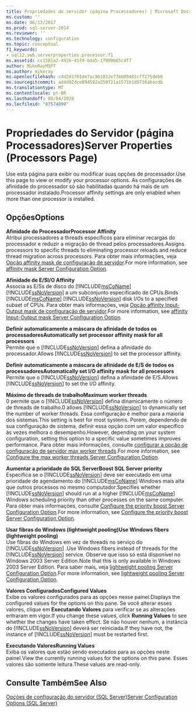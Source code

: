 ```yaml
---
title: Propriedades do servidor (página Processadores) | Microsoft Docs
ms.custom: ''
ms.date: 06/13/2017
ms.prod: sql-server-2014
ms.reviewer: ''
ms.technology: configuration
ms.topic: conceptual
f1_keywords:
- sql12.swb.serverproperties.processor.f1
ms.assetid: cc1581a2-492b-41f0-bda5-17909b65c4f7
author: MikeRayMSFT
ms.author: mikeray
ms.openlocfilehash: c4d241f01de7ac961832e77bb09483cff275deb6
ms.sourcegitcommit: ad4d92dce894592a259721a1571b1d8736abacdb
ms.translationtype: MT
ms.contentlocale: pt-BR
ms.lasthandoff: 08/04/2020
ms.locfileid: "87574890"
---
```

# <a name="server-properties-processors-page"></a><span data-ttu-id="9948e-102">Propriedades do Servidor (página Processadores)</span><span class="sxs-lookup"><span data-stu-id="9948e-102">Server Properties (Processors Page)</span></span>
  <span data-ttu-id="9948e-103">Use esta página para exibir ou modificar suas opções de processador.</span><span class="sxs-lookup"><span data-stu-id="9948e-103">Use this page to view or modify your processor options.</span></span> <span data-ttu-id="9948e-104">As configurações de afinidade do processador só são habilitadas quando há mais de um processador instalado.</span><span class="sxs-lookup"><span data-stu-id="9948e-104">Processor affinity settings are only enabled when more than one processor is installed.</span></span>  
  
## <a name="options"></a><span data-ttu-id="9948e-105">Opções</span><span class="sxs-lookup"><span data-stu-id="9948e-105">Options</span></span>  
 <span data-ttu-id="9948e-106">**Afinidade do Processador**</span><span class="sxs-lookup"><span data-stu-id="9948e-106">**Processor Affinity**</span></span>  
 <span data-ttu-id="9948e-107">Atribui processadores a threads específicos para eliminar recargas do processador e reduzir a migração de thread pelos processadores.</span><span class="sxs-lookup"><span data-stu-id="9948e-107">Assigns processors to specific threads to eliminating processor reloads and reduce thread migration across processors.</span></span> <span data-ttu-id="9948e-108">Para obter mais informações, veja [Opção affinity mask de configuração de servidor](affinity-mask-server-configuration-option.md).</span><span class="sxs-lookup"><span data-stu-id="9948e-108">For more information, see [affinity mask Server Configuration Option](affinity-mask-server-configuration-option.md).</span></span>  
  
 <span data-ttu-id="9948e-109">**Afinidade de E/S**</span><span class="sxs-lookup"><span data-stu-id="9948e-109">**I/O Affinity**</span></span>  
 <span data-ttu-id="9948e-110">Associa as E/Ss de disco do [!INCLUDE[msCoName](../../includes/msconame-md.md)] [!INCLUDE[ssNoVersion](../../includes/ssnoversion-md.md)] a um subconjunto especificado de CPUs.</span><span class="sxs-lookup"><span data-stu-id="9948e-110">Binds [!INCLUDE[msCoName](../../includes/msconame-md.md)] [!INCLUDE[ssNoVersion](../../includes/ssnoversion-md.md)] disk I/Os to a specified subset of CPUs.</span></span> <span data-ttu-id="9948e-111">Para obter mais informações, veja [Opção affinity Input-Output mask de configuração de servidor](affinity-input-output-mask-server-configuration-option.md).</span><span class="sxs-lookup"><span data-stu-id="9948e-111">For more information, see [affinity Input-Output mask Server Configuration Option](affinity-input-output-mask-server-configuration-option.md).</span></span>  
  
 <span data-ttu-id="9948e-112">**Definir automaticamente a máscara de afinidade de todos os processadores**</span><span class="sxs-lookup"><span data-stu-id="9948e-112">**Automatically set processor affinity mask for all processors**</span></span>  
 <span data-ttu-id="9948e-113">Permite que o [!INCLUDE[ssNoVersion](../../includes/ssnoversion-md.md)] defina a afinidade do processador.</span><span class="sxs-lookup"><span data-stu-id="9948e-113">Allows [!INCLUDE[ssNoVersion](../../includes/ssnoversion-md.md)] to set the processor affinity.</span></span>  
  
 <span data-ttu-id="9948e-114">**Definir automaticamente a máscara de afinidade de E/S de todos os processadores**</span><span class="sxs-lookup"><span data-stu-id="9948e-114">**Automatically set I/O affinity mask for all processors**</span></span>  
 <span data-ttu-id="9948e-115">Permite que o [!INCLUDE[ssNoVersion](../../includes/ssnoversion-md.md)] defina a afinidade de E/S.</span><span class="sxs-lookup"><span data-stu-id="9948e-115">Allows [!INCLUDE[ssNoVersion](../../includes/ssnoversion-md.md)] to set the I/O affinity.</span></span>  
  
 <span data-ttu-id="9948e-116">**Máximo de threads de trabalho**</span><span class="sxs-lookup"><span data-stu-id="9948e-116">**Maximum worker threads**</span></span>  
 <span data-ttu-id="9948e-117">0 permite que o [!INCLUDE[ssNoVersion](../../includes/ssnoversion-md.md)] defina dinamicamente o número de threads de trabalho.</span><span class="sxs-lookup"><span data-stu-id="9948e-117">0 allows [!INCLUDE[ssNoVersion](../../includes/ssnoversion-md.md)] to dynamically set the number of worker threads.</span></span> <span data-ttu-id="9948e-118">Essa configuração é melhor para a maioria dos sistemas.</span><span class="sxs-lookup"><span data-stu-id="9948e-118">This setting is best for most systems.</span></span> <span data-ttu-id="9948e-119">Porém, dependendo de sua configuração de sistema, definir essa opção com um valor específico às vezes melhora o desempenho.</span><span class="sxs-lookup"><span data-stu-id="9948e-119">However, depending on your system configuration, setting this option to a specific value sometimes improves performance.</span></span> <span data-ttu-id="9948e-120">Para obter mais informações, consulte [configurar a opção de configuração de servidor max worker threads](configure-the-max-worker-threads-server-configuration-option.md).</span><span class="sxs-lookup"><span data-stu-id="9948e-120">For more information, see [Configure the max worker threads Server Configuration Option](configure-the-max-worker-threads-server-configuration-option.md).</span></span>  
  
 <span data-ttu-id="9948e-121">**Aumentar a prioridade do SQL Server**</span><span class="sxs-lookup"><span data-stu-id="9948e-121">**Boost SQL Server priority**</span></span>  
 <span data-ttu-id="9948e-122">Especifica se o [!INCLUDE[ssNoVersion](../../includes/ssnoversion-md.md)] deve ser executado em uma prioridade de agendamento do [!INCLUDE[msCoName](../../includes/msconame-md.md)] Windows mais alta que outros processos no mesmo computador.</span><span class="sxs-lookup"><span data-stu-id="9948e-122">Specifies whether [!INCLUDE[ssNoVersion](../../includes/ssnoversion-md.md)] should run at a higher [!INCLUDE[msCoName](../../includes/msconame-md.md)] Windows scheduling priority than other processes on the same computer.</span></span> <span data-ttu-id="9948e-123">Para obter mais informações, consulte [Configure the priority boost Server Configuration Option](configure-the-priority-boost-server-configuration-option.md).</span><span class="sxs-lookup"><span data-stu-id="9948e-123">For more information, see [Configure the priority boost Server Configuration Option](configure-the-priority-boost-server-configuration-option.md).</span></span>  
  
 <span data-ttu-id="9948e-124">**Usar fibras do Windows (lightweight pooling)**</span><span class="sxs-lookup"><span data-stu-id="9948e-124">**Use Windows fibers (lightweight pooling)**</span></span>  
 <span data-ttu-id="9948e-125">Use fibras do Windows em vez de threads no serviço do [!INCLUDE[ssNoVersion](../../includes/ssnoversion-md.md)] .</span><span class="sxs-lookup"><span data-stu-id="9948e-125">Use Windows fibers instead of threads for the [!INCLUDE[ssNoVersion](../../includes/ssnoversion-md.md)] service.</span></span> <span data-ttu-id="9948e-126">Observe que isso só está disponível no Windows 2003 Server Edition.</span><span class="sxs-lookup"><span data-stu-id="9948e-126">Note that this is only available in Windows 2003 Server Edition.</span></span> <span data-ttu-id="9948e-127">Para saber mais, veja [lightweight pooling Server Configuration Option](lightweight-pooling-server-configuration-option.md).</span><span class="sxs-lookup"><span data-stu-id="9948e-127">For more information, see [lightweight pooling Server Configuration Option](lightweight-pooling-server-configuration-option.md).</span></span>  
  
 <span data-ttu-id="9948e-128">**Valores Configurados**</span><span class="sxs-lookup"><span data-stu-id="9948e-128">**Configured Values**</span></span>  
 <span data-ttu-id="9948e-129">Exibe os valores configurados para as opções nesse painel.</span><span class="sxs-lookup"><span data-stu-id="9948e-129">Displays the configured values for the options on this pane.</span></span> <span data-ttu-id="9948e-130">Se você alterar esses valores, clique em **Executando Valores** para verificar se as alterações entraram em vigor.</span><span class="sxs-lookup"><span data-stu-id="9948e-130">If you change these values, click **Running Values** to see whether the changes have taken effect.</span></span> <span data-ttu-id="9948e-131">Se não houver nenhum, a instância do [!INCLUDE[ssNoVersion](../../includes/ssnoversion-md.md)] deverá ser reiniciada.</span><span class="sxs-lookup"><span data-stu-id="9948e-131">If they have not, the instance of [!INCLUDE[ssNoVersion](../../includes/ssnoversion-md.md)] must be restarted first.</span></span>  
  
 <span data-ttu-id="9948e-132">**Executando Valores**</span><span class="sxs-lookup"><span data-stu-id="9948e-132">**Running Values**</span></span>  
 <span data-ttu-id="9948e-133">Exiba os valores que estão sendo executados para as opções neste painel.</span><span class="sxs-lookup"><span data-stu-id="9948e-133">View the currently running values for the options on this pane.</span></span> <span data-ttu-id="9948e-134">Esses valores são somente leitura.</span><span class="sxs-lookup"><span data-stu-id="9948e-134">These values are read-only.</span></span>  
  
## <a name="see-also"></a><span data-ttu-id="9948e-135">Consulte Também</span><span class="sxs-lookup"><span data-stu-id="9948e-135">See Also</span></span>  
 [<span data-ttu-id="9948e-136">Opções de configuração do servidor &#40;SQL Server&#41;</span><span class="sxs-lookup"><span data-stu-id="9948e-136">Server Configuration Options &#40;SQL Server&#41;</span></span>](server-configuration-options-sql-server.md)  
  
  
